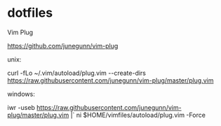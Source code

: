 # dotfiles

Vim Plug

https://github.com/junegunn/vim-plug

unix:

curl -fLo ~/.vim/autoload/plug.vim --create-dirs \
    https://raw.githubusercontent.com/junegunn/vim-plug/master/plug.vim


windows:

iwr -useb https://raw.githubusercontent.com/junegunn/vim-plug/master/plug.vim |`
    ni $HOME/vimfiles/autoload/plug.vim -Force
